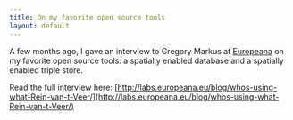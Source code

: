 ```yaml
---
title: On my favorite open source tools
layout: default
---
```


A few months ago, I gave an interview to Gregory Markus at [Europeana](www.europeana.eu) on my favorite open source tools: a spatially enabled database and a spatially enabled triple store.

Read the full interview here:
[http://labs.europeana.eu/blog/whos-using-what-Rein-van-t-Veer/](http://labs.europeana.eu/blog/whos-using-what-Rein-van-t-Veer/)
